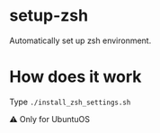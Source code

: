 # setup-zsh
Automatically set up zsh environment.

# How does it work
Type `./install_zsh_settings.sh`

⚠️ Only for UbuntuOS

